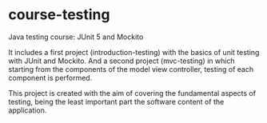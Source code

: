 # course-testing

Java testing course: JUnit 5 and Mockito

It includes a first project (introduction-testing) with the basics of unit testing with JUnit and Mockito. And a second project (mvc-testing) in which starting from the components of the model view controller, testing of each component is performed.

This project is created with the aim of covering the fundamental aspects of testing, being the least important part the software content of the application. 

